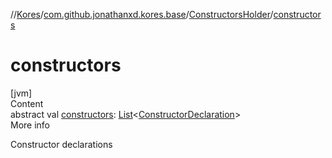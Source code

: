 //[Kores](../../index.md)/[com.github.jonathanxd.kores.base](../index.md)/[ConstructorsHolder](index.md)/[constructors](constructors.md)



# constructors  
[jvm]  
Content  
abstract val [constructors](constructors.md): [List](https://kotlinlang.org/api/latest/jvm/stdlib/kotlin.collections/-list/index.html)<[ConstructorDeclaration](../-constructor-declaration/index.md)>  
More info  


Constructor declarations

  



